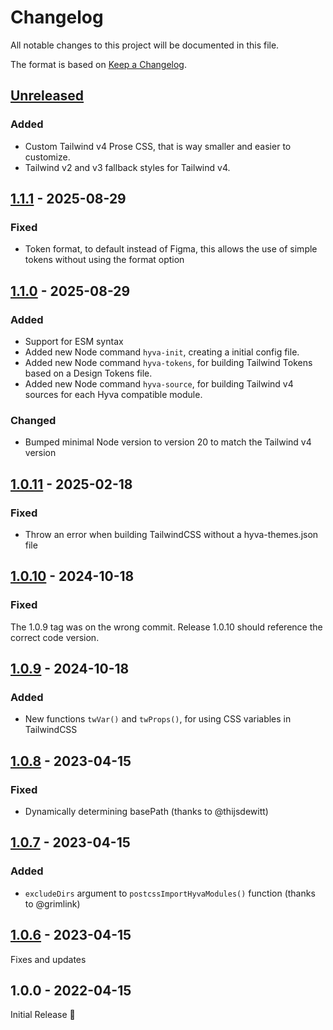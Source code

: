 # Changelog

All notable changes to this project will be documented in this file.

The format is based on [Keep a Changelog](https://keepachangelog.com/en/1.1.0/).

## [Unreleased]

[unreleased]: https://github.com/hyva-themes/hyva-modules-tailwind-js/compare/1.1.1...HEAD
### Added

- Custom Tailwind v4 Prose CSS, that is way smaller and easier to customize.
- Tailwind v2 and v3 fallback styles for Tailwind v4.

## [1.1.1] - 2025-08-29

[1.1.1]: https://github.com/hyva-themes/hyva-modules-tailwind-js/compare/1.1.0...1.1.1

### Fixed

- Token format, to default instead of Figma, this allows the use of simple tokens without using the format option

## [1.1.0] - 2025-08-29

[1.1.0]: https://github.com/hyva-themes/hyva-modules-tailwind-js/compare/1.0.11...1.1.0

### Added

- Support for ESM syntax
- Added new Node command `hyva-init`, creating a initial config file.
- Added new Node command `hyva-tokens`, for building Tailwind Tokens based on a Design Tokens file.
- Added new Node command `hyva-source`, for building Tailwind v4 sources for each Hyva compatible module.

### Changed

- Bumped minimal Node version to version 20 to match the Tailwind v4 version

## [1.0.11] - 2025-02-18

[1.0.11]: https://github.com/hyva-themes/hyva-modules-tailwind-js/compare/1.0.10...1.0.11

### Fixed

- Throw an error when building TailwindCSS without a hyva-themes.json file

## [1.0.10] - 2024-10-18

[1.0.10]: https://github.com/hyva-themes/hyva-modules-tailwind-js/compare/1.0.9...1.0.10

### Fixed
The 1.0.9 tag was on the wrong commit. Release 1.0.10 should reference the correct code version.


## [1.0.9] - 2024-10-18

[1.0.9]: https://github.com/hyva-themes/hyva-modules-tailwind-js/compare/1.0.8...1.0.9

### Added

- New functions `twVar()` and `twProps()`, for using CSS variables in TailwindCSS

## [1.0.8] - 2023-04-15

[1.0.8]: https://github.com/hyva-themes/hyva-modules-tailwind-js/compare/1.0.7...1.0.8

### Fixed

- Dynamically determining basePath (thanks to @thijsdewitt)

## [1.0.7] - 2023-04-15

[1.0.7]: https://github.com/hyva-themes/hyva-modules-tailwind-js/compare/1.0.6...1.0.7

### Added

- `excludeDirs` argument to `postcssImportHyvaModules()` function (thanks to @grimlink)

## [1.0.6] - 2023-04-15

[1.0.6]: https://github.com/hyva-themes/hyva-modules-tailwind-js/compare/1.0.1...1.0.6

Fixes and updates

## 1.0.0 - 2022-04-15

Initial Release 🎉

